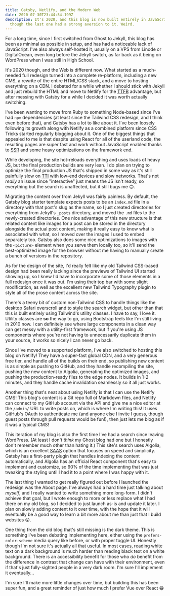 ```yaml
---
title: Gatsby, Netlify, and the Modern Web
date: 2020-07-30T23:44:54.199Z
description: It's 2020, and this blog is now built entirely in JavaScript, even
  though the last one had a strong aversion to it. Weird.
---
```

For a long time, since I first switched from Ghost to Jekyll, this blog has been as minimal as possible in setup, and has had a noticeable lack of JavaScript. I've also always self-hosted it, usually on a VPS from Linode or DigitalOcean, even long before the Jekyll switch, as far back as it being on WordPress when I was still in High School.

It's 2020 though, and the Web is different now. What started as a much-needed full redesign turned into a complete re-platform, including a new CMS, a rewrite of the entire HTML/CSS stack, and a move to hosting everything on a CDN. I debated for a while whether I should stick with Jekyll and just rebuild the HTML and move to Netlify for the <abbr title="Time to first byte">TTFB</abbr> advantage, but after messing with Gatsby for a while I decided it was worth actually switching.

I've been wanting to move from Ruby to something Node-based since I've had `npm` dependencies (at least since the Tailwind CSS redesign, and I think even before that), and Gatsby has a lot to like about it. I've been loosely following its growth along with Netlify as a combined platform since CSS Tricks started regularly blogging about it. One of the biggest things that appealed to me is that despite using React for all of the userland code, the resulting pages are super fast and work without JavaScript enabled thanks to <abbr title="Server-side rendering">SSR</abbr> and some heavy optimizations on the framework end.

While developing, the site hot-reloads everything and uses loads of heavy JS, but the final production builds are very lean. I do plan on trying to optimize the final production JS that's shipped in some way as it's still painfully slow on <abbr title="Time-to-Interactive">TTI</abbr> with low-end devices and slow networks. That's not *really* an issue since "interactive" just means the JS isn't ready, so everything but the search is unaffected, but it still bugs me 🙃.

Migrating the content over from Jekyll was fairly painless. By default, the Gatsby blog starter template expects posts to be an `index.md` file in a directory with that post's slug as the name, so I just created directories for everything from Jekyll's `_posts` directory, and moved the `.md` files to the newly-created directories. One nice advantage of this new structure is that related content like images for a post can be stored in the directory alongside the actual post content, making it really easy to know what is associated with what, so I moved over the images I used to embed separately too. Gatsby also does some nice optimizations to images with the `<picture>` element when you serve them locally too, so it'll send the best-optimized image for the browser without me having to manually create a bunch of versions in the repository.

As for the design of the site, I'd really felt like my old Tailwind CSS-based design had been really lacking since the previews of Tailwind UI started showing up, so I knew I'd have to incorporate some of those elements in a full redesign once it was out. I'm using their top bar with some slight modification, as well as the excellent new Tailwind Typography plugin to style all of the prose content across the site.

There's a teeny bit of custom non-Tailwind CSS to handle things like the desktop Safari overscroll and to style the search widget, but other than that this is built entirely using Tailwind's utility classes. I have to say, I love it. Utility classes are **so** the way to go, using Bootstrap feels like I'm still living in 2010 now. I can definitely see where large components in a clean way can get messy with a utility-first framework, but if you're using JS components where you're not having to unnecessarily duplicate them in your source, it works so nicely I can never go back.

Since I've moved to a supported platform, I've also switched to hosting this blog on Netlify! They have a super-fast global CDN, and a very generous free tier, and handle all of the builds on their end, so publishing new content is as simple as pushing to GitHub, and they handle recompiling the site, pushing the new content to Algolia, generating the optimized images, and pushing the production-ready files to the edge nodes. It builds in 1-2 minutes, and they handle cache invalidation seamlessly so it all just works.

Another thing that's neat about using Netlify is that I can use the Netlify CMS! This blog's content is a Git repo full of Markdown files, and Netlify can connect to my GitHub account via the API and give me a nice editor at the `/admin/` URL to write posts on, which is where I'm writing this! It uses GitHub's OAuth to authenticate me (and anyone else I invite I guess, though guest posts through pull requests would be fun!), then just lets me blog as if it was a typical CMS!

This iteration of my blog is also the first time I've had a search since leaving WordPress. (At least I don't *think* my Ghost blog had one but I honestly don't remember much other than hating it.) This site's search uses Algolia, which is an excellent <abbr title="Software as a Service">SAAS</abbr> option that focuses on speed and simplicity. Gatsby has a first-party plugin that handles indexing the content automatically, and Algolia has an official React component that's easy to implement and customize, so 90% of the time implementing that was just tweaking the styling until I had it to a point where I was happy with it.

The last thing I wanted to get really figured out before I launched the redesign was the About page. I've always had a hard time just talking about *myself*, and I really wanted to write something more long-form. I didn't achieve that goal, but I wrote enough to more or less replace what I had there on my old blog, so I decided to just launch as-is and update it later. I plan on slowly adding content to it over time, with the hope that it will eventually be a good way to learn a bit more about me than just that I build websites 😜.

One thing from the old blog that's still missing is the dark theme. This is something I've been debating implementing here, either using the `prefers-color-scheme` media query like before, or with proper toggle UI. Honestly though I'm not sure it's actually all that useful. In most cases, reading white text on a dark background is much harder than reading black text on a white background. There is an accessibility benefit for those who *do* benefit from the difference in contrast that change can have with their environment, even if that's just fully-sighted people in a very dark room. I'm sure I'll implement it eventually...

I'm sure I'll make more little changes over time, but building this has been super fun, and a great reminder of just how much I prefer Vue over React 😁
